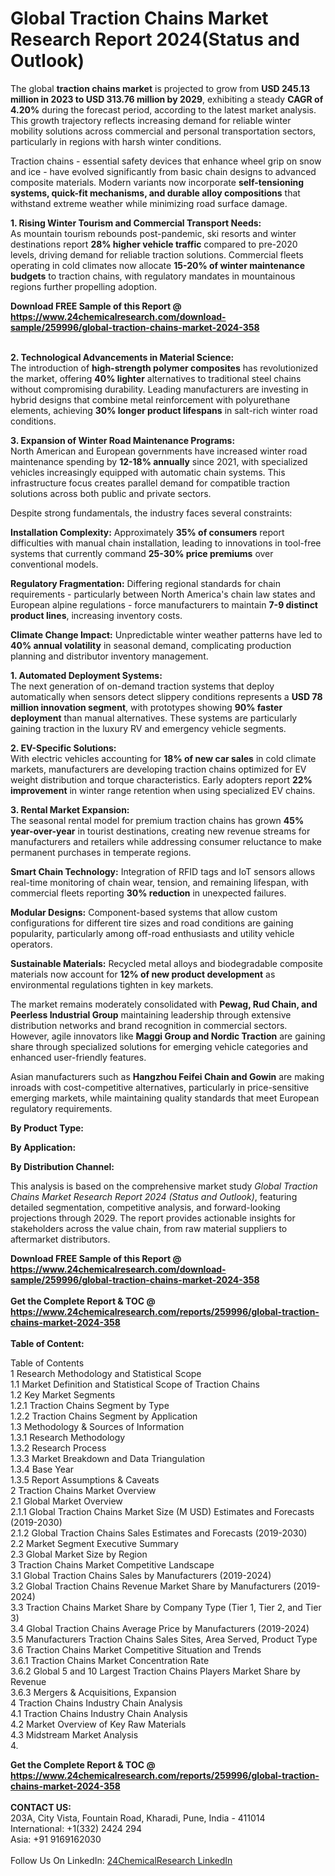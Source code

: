 <h1>Global Traction Chains Market Research Report 2024(Status and Outlook)</h1><p>The global <strong>traction chains market</strong> is projected to grow from <strong>USD 245.13 million in 2023 to USD 313.76 million by 2029</strong>, exhibiting a steady <strong>CAGR of 4.20%</strong> during the forecast period, according to the latest market analysis. This growth trajectory reflects increasing demand for reliable winter mobility solutions across commercial and personal transportation sectors, particularly in regions with harsh winter conditions.</p><p>Traction chains - essential safety devices that enhance wheel grip on snow and ice - have evolved significantly from basic chain designs to advanced composite materials. Modern variants now incorporate <strong>self-tensioning systems, quick-fit mechanisms, and durable alloy compositions</strong> that withstand extreme weather while minimizing road surface damage.</p><p><strong>1. Rising Winter Tourism and Commercial Transport Needs:</strong><br>
As mountain tourism rebounds post-pandemic, ski resorts and winter destinations report <strong>28% higher vehicle traffic</strong> compared to pre-2020 levels, driving demand for reliable traction solutions. Commercial fleets operating in cold climates now allocate <strong>15-20% of winter maintenance budgets</strong> to traction chains, with regulatory mandates in mountainous regions further propelling adoption.</p><div><b>Download FREE Sample of this Report @ 
            <a href="https://www.24chemicalresearch.com/download-sample/259996/global-traction-chains-market-2024-358">
            https://www.24chemicalresearch.com/download-sample/259996/global-traction-chains-market-2024-358</a></b></div><br><p><strong>2. Technological Advancements in Material Science:</strong><br>
The introduction of <strong>high-strength polymer composites</strong> has revolutionized the market, offering <strong>40% lighter</strong> alternatives to traditional steel chains without compromising durability. Leading manufacturers are investing in hybrid designs that combine metal reinforcement with polyurethane elements, achieving <strong>30% longer product lifespans</strong> in salt-rich winter road conditions.</p><p><strong>3. Expansion of Winter Road Maintenance Programs:</strong><br>
North American and European governments have increased winter road maintenance spending by <strong>12-18% annually</strong> since 2021, with specialized vehicles increasingly equipped with automatic chain systems. This infrastructure focus creates parallel demand for compatible traction solutions across both public and private sectors.</p><p>Despite strong fundamentals, the industry faces several constraints:</p><p><strong>Installation Complexity:</strong> Approximately <strong>35% of consumers</strong> report difficulties with manual chain installation, leading to innovations in tool-free systems that currently command <strong>25-30% price premiums</strong> over conventional models.</p><p><strong>Regulatory Fragmentation:</strong> Differing regional standards for chain requirements - particularly between North America's chain law states and European alpine regulations - force manufacturers to maintain <strong>7-9 distinct product lines</strong>, increasing inventory costs.</p><p><strong>Climate Change Impact:</strong> Unpredictable winter weather patterns have led to <strong>40% annual volatility</strong> in seasonal demand, complicating production planning and distributor inventory management.</p><p><strong>1. Automated Deployment Systems:</strong><br>
The next generation of on-demand traction systems that deploy automatically when sensors detect slippery conditions represents a <strong>USD 78 million innovation segment</strong>, with prototypes showing <strong>90% faster deployment</strong> than manual alternatives. These systems are particularly gaining traction in the luxury RV and emergency vehicle segments.</p><p><strong>2. EV-Specific Solutions:</strong><br>
With electric vehicles accounting for <strong>18% of new car sales</strong> in cold climate markets, manufacturers are developing traction chains optimized for EV weight distribution and torque characteristics. Early adopters report <strong>22% improvement</strong> in winter range retention when using specialized EV chains.</p><p><strong>3. Rental Market Expansion:</strong><br>
The seasonal rental model for premium traction chains has grown <strong>45% year-over-year</strong> in tourist destinations, creating new revenue streams for manufacturers and retailers while addressing consumer reluctance to make permanent purchases in temperate regions.</p><p><strong>Smart Chain Technology:</strong> Integration of RFID tags and IoT sensors allows real-time monitoring of chain wear, tension, and remaining lifespan, with commercial fleets reporting <strong>30% reduction</strong> in unexpected failures.</p><p><strong>Modular Designs:</strong> Component-based systems that allow custom configurations for different tire sizes and road conditions are gaining popularity, particularly among off-road enthusiasts and utility vehicle operators.</p><p><strong>Sustainable Materials:</strong> Recycled metal alloys and biodegradable composite materials now account for <strong>12% of new product development</strong> as environmental regulations tighten in key markets.</p><p>The market remains moderately consolidated with <strong>Pewag, Rud Chain, and Peerless Industrial Group</strong> maintaining leadership through extensive distribution networks and brand recognition in commercial sectors. However, agile innovators like <strong>Maggi Group and Nordic Traction</strong> are gaining share through specialized solutions for emerging vehicle categories and enhanced user-friendly features.</p><p>Asian manufacturers such as <strong>Hangzhou Feifei Chain and Gowin</strong> are making inroads with cost-competitive alternatives, particularly in price-sensitive emerging markets, while maintaining quality standards that meet European regulatory requirements.</p><p><strong>By Product Type:</strong></p><p><strong>By Application:</strong></p><p><strong>By Distribution Channel:</strong></p><p>This analysis is based on the comprehensive market study <em>Global Traction Chains Market Research Report 2024 (Status and Outlook)</em>, featuring detailed segmentation, competitive analysis, and forward-looking projections through 2029. The report provides actionable insights for stakeholders across the value chain, from raw material suppliers to aftermarket distributors.</p><div><b>Download FREE Sample of this Report @ 
            <a href="https://www.24chemicalresearch.com/download-sample/259996/global-traction-chains-market-2024-358">
            https://www.24chemicalresearch.com/download-sample/259996/global-traction-chains-market-2024-358</a></b></div><br><div><b>Get the Complete Report & TOC @ 
            <a href="https://www.24chemicalresearch.com/reports/259996/global-traction-chains-market-2024-358">
            https://www.24chemicalresearch.com/reports/259996/global-traction-chains-market-2024-358</a></b></div><br>
            <b>Table of Content:</b><p>Table of Contents<br />
1 Research Methodology and Statistical Scope<br />
1.1 Market Definition and Statistical Scope of Traction Chains<br />
1.2 Key Market Segments<br />
1.2.1 Traction Chains Segment by Type<br />
1.2.2 Traction Chains Segment by Application<br />
1.3 Methodology & Sources of Information<br />
1.3.1 Research Methodology<br />
1.3.2 Research Process<br />
1.3.3 Market Breakdown and Data Triangulation<br />
1.3.4 Base Year<br />
1.3.5 Report Assumptions & Caveats<br />
2 Traction Chains Market Overview<br />
2.1 Global Market Overview<br />
2.1.1 Global Traction Chains Market Size (M USD) Estimates and Forecasts (2019-2030)<br />
2.1.2 Global Traction Chains Sales Estimates and Forecasts (2019-2030)<br />
2.2 Market Segment Executive Summary<br />
2.3 Global Market Size by Region<br />
3 Traction Chains Market Competitive Landscape<br />
3.1 Global Traction Chains Sales by Manufacturers (2019-2024)<br />
3.2 Global Traction Chains Revenue Market Share by Manufacturers (2019-2024)<br />
3.3 Traction Chains Market Share by Company Type (Tier 1, Tier 2, and Tier 3)<br />
3.4 Global Traction Chains Average Price by Manufacturers (2019-2024)<br />
3.5 Manufacturers Traction Chains Sales Sites, Area Served, Product Type<br />
3.6 Traction Chains Market Competitive Situation and Trends<br />
3.6.1 Traction Chains Market Concentration Rate<br />
3.6.2 Global 5 and 10 Largest Traction Chains Players Market Share by Revenue<br />
3.6.3 Mergers & Acquisitions, Expansion<br />
4 Traction Chains Industry Chain Analysis<br />
4.1 Traction Chains Industry Chain Analysis<br />
4.2 Market Overview of Key Raw Materials<br />
4.3 Midstream Market Analysis<br />
4.</p><div><b>Get the Complete Report & TOC @ 
            <a href="https://www.24chemicalresearch.com/reports/259996/global-traction-chains-market-2024-358">
            https://www.24chemicalresearch.com/reports/259996/global-traction-chains-market-2024-358</a></b></div><br><b>CONTACT US:</b><br>
            203A, City Vista, Fountain Road, Kharadi, Pune, India - 411014<br>
            International: +1(332) 2424 294<br>
            Asia: +91 9169162030 <br><br>
            Follow Us On LinkedIn: <a href="https://www.linkedin.com/company/24chemicalresearch/">24ChemicalResearch LinkedIn</a>